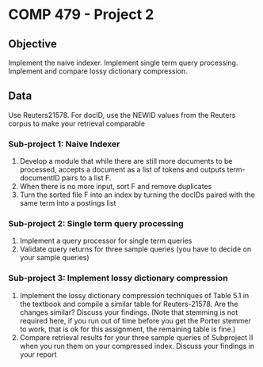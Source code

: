 # COMP 479 - Project 2

## Objective
Implement the naive indexer. Implement single term query processing. Implement and compare lossy dictionary compression.

## Data
Use Reuters21578. For docID, use the NEWID values from the Reuters corpus to make your retrieval comparable

### Sub-project 1: Naive Indexer
1. Develop a module that while there are still more documents to be processed, accepts a document as a list of tokens and outputs term-documentID pairs to a list F.
2. When there is no more input, sort F and remove duplicates
3. Turn the sorted file F into an index by turning the docIDs paired with the same term into a postings list

### Sub-project 2: Single term query processing
1. Implement a query processor for single term queries
2. Validate query returns for three sample queries (you have to decide on your sample queries)

### Sub-project 3: Implement lossy dictionary compression
1. Implement the lossy dictionary compression techniques of Table 5.1 in the textbook and compile a similar table for Reuters-21578. Are the changes similar? Discuss your findings. (Note that stemming is not required here, if you run out of time before you get the Porter stemmer to work, that is ok for this assignment, the remaining table is fine.)
2. Compare retrieval results for your three sample queries of Subproject II when you run them on your
compressed index. Discuss your findings in your report